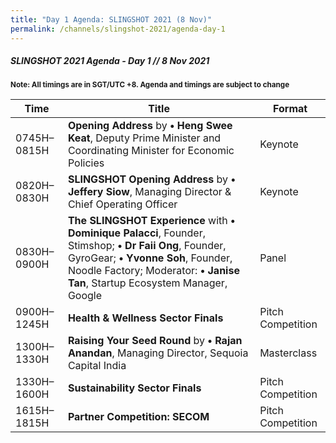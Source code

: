 ```yaml
---
title: "Day 1 Agenda: SLINGSHOT 2021 (8 Nov)"
permalink: /channels/slingshot-2021/agenda-day-1
---
```


##### SLINGSHOT 2021 Agenda - Day 1 // 8 Nov 2021

<sub>**Note: All timings are in SGT/UTC +8. Agenda and timings are subject to change**</sub>

| Time | Title | Format |
| -------- | -------- | -------- |
| 0745H–0815H     | **Opening Address** by **• Heng Swee Keat**, Deputy Prime Minister and Coordinating Minister for Economic Policies    | Keynote     |
| 0820H–0830H     | **SLINGSHOT Opening Address** by **• Jeffery Siow**, Managing Director & Chief Operating Officer     | Keynote     |
| 0830H–0900H     | **The SLINGSHOT Experience** with **• Dominique Palacci**, Founder, Stimshop; **• Dr Faii Ong**, Founder, GyroGear; **• Yvonne Soh**, Founder, Noodle Factory; Moderator: **• Janise Tan**, Startup Ecosystem Manager, Google      | Panel     |
| 0900H–1245H     | **Health & Wellness Sector Finals**     | Pitch Competition     |
| 1300H–1330H     | **Raising Your Seed Round** by **• Rajan Anandan**, Managing Director, Sequoia Capital India     | Masterclass     |
| 1330H–1600H     | **Sustainability Sector Finals**    | Pitch Competition     |
| 1615H–1815H     | **Partner Competition: SECOM**    | Pitch Competition     |